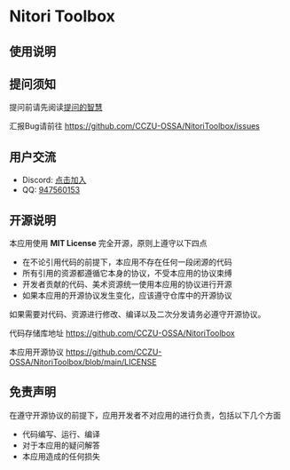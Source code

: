 # Nitori Toolbox

## 使用说明



## 提问须知

提问前请先阅读[提问的智慧](https://github.com/ryanhanwu/How-To-Ask-Questions-The-Smart-Way/blob/main/README-zh_CN.md)

汇报Bug请前往 https://github.com/CCZU-OSSA/NitoriToolbox/issues

## 用户交流

 - Discord: [点击加入](https://discord.gg/4GcpTTCh)
 - QQ: [947560153](http://qm.qq.com/cgi-bin/qm/qr?_wv=1027&k=6wgGLJ_NmKQl7f9Ws6JAprbTwmG9Ouei&authKey=g7bXX%2Bn2dHlbecf%2B8QfGJ15IFVOmEdGTJuoLYfviLg7TZIsZCu45sngzZfL3KktN&noverify=0&group_code=947560153)


## 开源说明

本应用使用 **MIT License** 完全开源，原则上遵守以下四点

 - 在不论引用代码的前提下，本应用不存在任何一段闭源的代码
 - 所有引用的资源都遵循它本身的协议，不受本应用的协议束缚
 - 开发者贡献的代码、美术资源统一使用本应用的协议进行开源
 - 如果本应用的开源协议发生变化，应该遵守仓库中的开源协议

如果需要对代码、资源进行修改、编译以及二次分发请务必遵守开源协议。

代码存储库地址 https://github.com/CCZU-OSSA/NitoriToolbox

本应用开源协议 https://github.com/CCZU-OSSA/NitoriToolbox/blob/main/LICENSE

## 免责声明

在遵守开源协议的前提下，应用开发者不对应用的进行负责，包括以下几个方面

 - 代码编写、运行、编译
 - 对于本应用的疑问解答
 - 本应用造成的任何损失
